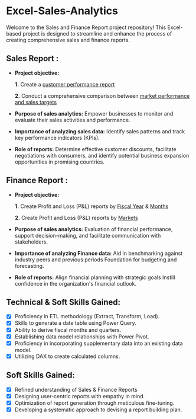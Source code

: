# Excel-Sales-Analytics
Welcome to the Sales and Finance Report project repository! This Excel-based project is designed to streamline and enhance the process of creating comprehensive sales and finance reports. 

## Sales Report :


- **Project objective:** 

    **1.** Create a [customer performance report](https://github.com/parthm58/Excel-Sales-Analytics/blob/main/Customer%20Performance%20Report.pdf)

    **2.** Conduct a comprehensive comparison between [market performance and sales targets](https://github.com/parthm58/Excel-Sales-Analytics/blob/main/Market%20Performance%20vs%20Target%20Report.pdf)

- **Purpose of sales analytics:** Empower businesses to monitor and evaluate their sales activities and performance.

- **Importance of analyzing sales data:** Identify sales patterns and track key performance indicators (KPIs).

- **Role of reports:** Determine effective customer discounts, facilitate negotiations with consumers, and identify potential business expansion opportunities in promising countries.


## Finance Report :

- **Project objective:** 

    **1.** Create Profit and Loss (P&L) reports by [Fiscal Year](https://github.com/parthm58/Excel-Sales-Analytics/blob/main/P%26L%20Statement%20by%20Fiscal%20Year.pdf) & [Months](https://github.com/parthm58/Excel-Sales-Analytics/blob/main/P%26L%20Statement%20by%20Months.pdf)

   **2.** Create Profit and Loss (P&L) reports by [Markets](https://github.com/parthm58/Excel-Sales-Analytics/blob/main/P%26L%20Statement%20by%20Markets.pdf)

- **Purpose of sales analytics:** Evaluation of financial performance, support decision-making, and facilitate communication with stakeholders.

- **Importance of analyzing Finance data:** Aid in benchmarking against industry peers and previous periods Foundation for budgeting and forecasting.

- **Role of reports:** Align financial planning with strategic goals Instill confidence in the organization's financial outlook.


## Technical & Soft Skills Gained:
- [X]	Proficiency in ETL methodology (Extract, Transform, Load).
- [X]	Skills to generate a date table using Power Query.
- [X]	Ability to derive fiscal months and quarters.
- [X]	Establishing data model relationships with Power Pivot.
- [X]	Proficiency in incorporating supplementary data into an existing data model.
- [X]	Utilizing DAX to create calculated columns.

## Soft Skills Gained:
- [X]	Refined understanding of Sales & Finance Reports
- [X]	Designing user-centric reports with empathy in mind.
- [X]	Optimization of report generation through meticulous fine-tuning.
- [X]	Developing a systematic approach to devising a report building plan.
